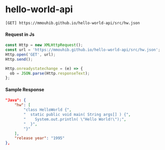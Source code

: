 # hello-world-api

```url
[GET] https://mmouhib.github.io/hello-world-api/src/hw.json
```

#### Request in Js
```javascript
const Http = new XMLHttpRequest();
const url = 'https://mmouhib.github.io/hello-world-api/src/hw.json';
Http.open('GET', url);
Http.send();

Http.onreadystatechange = (e) => {
  ob = JSON.parse(Http.responseText);
};

```


#### Sample Response
```json
"Java": {
	"hw": [
		"class HelloWorld {",
		"  static public void main( String args[] ) {",
		"    System.out.println( \"Hello World!\");",
		"  }",
		"}"
	],
	"release year": "1995"
},
```
